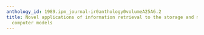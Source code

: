 ```yaml
---
anthology_id: 1989.ipm_journal-ir0anthology0volumeA25A6.2
title: Novel applications of information retrieval to the storage and management of
  computer models
---
```

